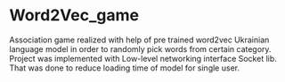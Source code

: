 # Word2Vec_game
Association game realized with help of pre trained word2vec Ukrainian language model in order to randomly pick words from certain category. Project was implemented with Low-level networking interface Socket lib. That was done to reduce loading time of model for single user. 
